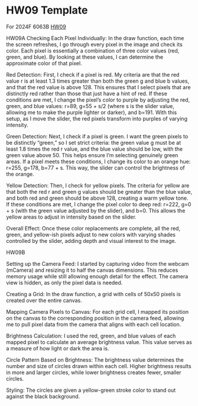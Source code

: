 # HW09 Template

For 2024F 6063B [HW09](https://6063b.github.io/homework/09/#/programming)

HW09A
Checking Each Pixel Individually: In the draw function, each time the screen refreshes, I go through every pixel in the image and check its color. Each pixel is essentially a combination of three color values (red, green, and blue). By looking at these values, I can determine the approximate color of that pixel.

Red Detection: First, I check if a pixel is red. My criteria are that the red value r is at least 1.3 times greater than both the green g and blue b values, and that the red value is above 128. This ensures that I select pixels that are distinctly red rather than those that just have a hint of red. If these conditions are met, I change the pixel’s color to purple by adjusting the red, green, and blue values: r=89, g=55 + s/2 (where s is the slider value, allowing me to make the purple lighter or darker), and b=191. With this setup, as I move the slider, the red pixels transform into purples of varying intensity.

Green Detection: Next, I check if a pixel is green. I want the green pixels to be distinctly “green,” so I set strict criteria: the green value g must be at least 1.8 times the red r value, and the blue value should be low, with the green value above 50. This helps ensure I’m selecting genuinely green areas. If a pixel meets these conditions, I change its color to an orange hue: r=255, g=178, b=77 + s. This way, the slider can control the brightness of the orange.

Yellow Detection: Then, I check for yellow pixels. The criteria for yellow are that both the red r and green g values should be greater than the blue value, and both red and green should be above 128, creating a warm yellow tone. If these conditions are met, I change the pixel color to deep red: r=222, g=0 + s (with the green value adjusted by the slider), and b=0. This allows the yellow areas to adjust in intensity based on the slider.

Overall Effect: Once these color replacements are complete, all the red, green, and yellow-ish pixels adjust to new colors with varying shades controlled by the slider, adding depth and visual interest to the image.

HW09B

Setting up the Camera Feed: I started by capturing video from the webcam (mCamera) and resizing it to half the canvas dimensions. This reduces memory usage while still allowing enough detail for the effect. The camera view is hidden, as only the pixel data is needed.

Creating a Grid: In the draw function, a grid with cells of 50x50 pixels is created over the entire canvas.

Mapping Camera Pixels to Canvas: For each grid cell, I mapped its position on the canvas to the corresponding position in the camera feed, allowing me to pull pixel data from the camera that aligns with each cell location.

Brightness Calculation: I used the red, green, and blue values of each mapped pixel to calculate an average brightness value. This value serves as a measure of how light or dark the area is.

Circle Pattern Based on Brightness: The brightness value determines the number and size of circles drawn within each cell. Higher brightness results in more and larger circles, while lower brightness creates fewer, smaller circles.

Styling: The circles are given a yellow-green stroke color to stand out against the black background.